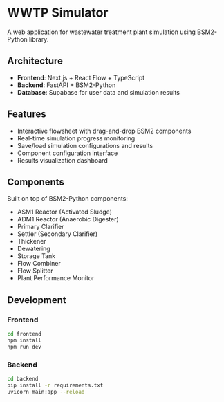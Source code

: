 # WWTP Simulator

A web application for wastewater treatment plant simulation using BSM2-Python library.

## Architecture

- **Frontend**: Next.js + React Flow + TypeScript
- **Backend**: FastAPI + BSM2-Python 
- **Database**: Supabase for user data and simulation results

## Features

- Interactive flowsheet with drag-and-drop BSM2 components
- Real-time simulation progress monitoring
- Save/load simulation configurations and results
- Component configuration interface
- Results visualization dashboard

## Components

Built on top of BSM2-Python components:
- ASM1 Reactor (Activated Sludge)
- ADM1 Reactor (Anaerobic Digester)
- Primary Clarifier
- Settler (Secondary Clarifier)
- Thickener
- Dewatering
- Storage Tank
- Flow Combiner
- Flow Splitter
- Plant Performance Monitor

## Development

### Frontend
```bash
cd frontend
npm install
npm run dev
```

### Backend
```bash
cd backend
pip install -r requirements.txt
uvicorn main:app --reload
```